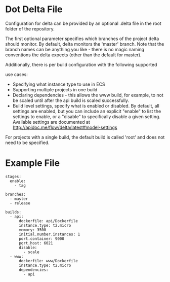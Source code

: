 # Dot Delta File

Configuration for delta can be provided by an optional .delta file in
the root folder of the repository.

The first optional parameter specifies which branches of the project
delta should monitor. By default, delta monitors the 'master' branch.
Note that the branch names can be anything you like - there is no magic
naming conventions the delta expects (other than the default for master).

Additionally, there is per build configuration with the following supported

use cases:

   - Specifying what instance type to use in ECS
   - Supporting multiple projects in one build
   - Declaring dependencies - this allows the www build, for example,
     to not be scaled until after the api build is scaled
     successfully.
   - Build level settings, specify what is enabled or disabled. By default,
     all settings are enabled, but you can include an explicit "enable" to
     list the settings to enable, or a "disable" to specifically disable a 
     given setting. Available settings are documented at
     http://apidoc.me/flow/delta/latest#model-settings

For projects with a single build, the default build is called 'root' and
does not need to be specified.

# Example File

    stages:
      enable:
        - tag

    branches:
      - master
      - release

    builds:
      - api:
          dockerfile: api/Dockerfile
          instance.type: t2.micro
          memory: 3500
          initial.number.instances: 1
          port.container: 9000
          port.host: 6021
          disable:
            - scale
      - www:
          dockerfile: www/Dockerfile
          instance.type: t2.micro
          dependencies:
            - api
